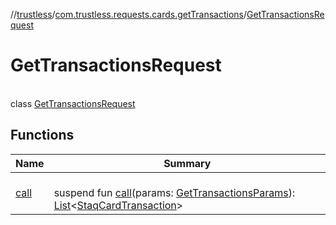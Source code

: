 //[trustless](../../../index.md)/[com.trustless.requests.cards.getTransactions](../index.md)/[GetTransactionsRequest](index.md)

# GetTransactionsRequest

\
class [GetTransactionsRequest](index.md)

## Functions

| Name | Summary |
|---|---|
| [call](call.md) | <br>suspend fun [call](call.md)(params: [GetTransactionsParams](../-get-transactions-params/index.md)): [List](https://kotlinlang.org/api/latest/jvm/stdlib/kotlin.collections/-list/index.html)&lt;[StaqCardTransaction](../../com.trustless.requests.cards/-staq-card-transaction/index.md)&gt; |
